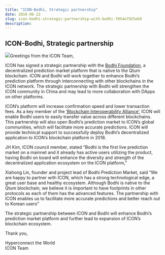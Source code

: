 ```yaml
---
title: "ICON-Bodhi, Strategic partnership"
date: 2018-06-22
slug: icon-bodhi-strategic-partnership-with-bodhi-7054e7925eb9
description:
---
```


## ICON-Bodhi, Strategic partnership

![](https://cdn-images-1.medium.com/max/800/0*o1t6gSpPii0-zdOy)Greetings from the ICON Team,

ICON has signed a strategic partnership with the [Bodhi Foundation](https://www.bodhi.network/), a decentralized prediction market platform that is native to the Qtum blockchain. ICON and Bodhi will work together to enhance Bodhi’s prediction platform through interconnecting with other blockchains in the ICON network. The strategic partnership with Bodhi will strengthen the ICON community in China and may lead to more collaboration with DApps on other platforms.

ICON’s platform will increase confirmation speed and lower transaction fees. As a key member of the [‘Blockchain Interoperability Alliance’](https://medium.com/helloiconworld/blockchain-interoperability-alliance-icon-x-aion-x-wanchain-8aeaafb3ebdd), ICON will enable Bodhi users to easily transfer value across different blockchains. This partnership will also open Bodhi’s prediction market to ICON’s global communities, which will facilitate more accurate predictions. ICON will provide technical support to successfully deploy Bodhi’s decentralized application to ICON’s blockchain platform in 2018.

JH Kim, ICON council member, stated “Bodhi is the first live prediction market on a mainnet and it already has active users utilizing the product, having Bodhi on board will enhance the diversity and strength of the decentralized application ecosystem on the ICON platform,”

Xiahong Lin, founder and project lead of Bodhi Prediction Market, said “We are happy to partner with ICON, which has a strong technological edge, a great user base and healthy ecosystem. Although Bodhi is native to the Qtum blockchain, we believe it is important to have footprints in other protocols as each of them has the advanced features. The partnership with ICON enables us to facilitate more accurate predictions and better reach out to Korean users”

The strategic partnership between ICON and Bodhi will enhance Bodhi’s prediction market platform and further lead to expansion of ICON’s blockchain ecosystem.

Thank you,

Hyperconnect the World  
ICON Team

